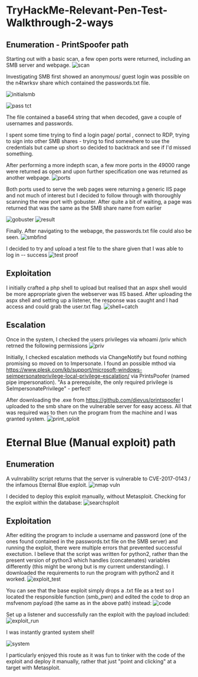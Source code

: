 # TryHackMe-Relevant-Pen-Test-Walkthrough-2-ways

## Enumeration - PrintSpoofer path
Starting out with a basic scan, a few open ports were returned, including an SMB server and webpage.
![scan](https://user-images.githubusercontent.com/103790652/218334014-fc8b38da-da51-4f1b-ae53-6c6822595e6c.png)

Investigating SMB first showed an anonymous/ guest login was possible on the n4twrksv share which contained the passwords.txt file.

![initialsmb](https://user-images.githubusercontent.com/103790652/218334215-90af2043-2071-4ebe-ac92-e6614ca9fca1.png)

![pass tct](https://user-images.githubusercontent.com/103790652/218334993-e6170224-4d3e-42fd-ab46-74f612b7b65e.png)


The file contained a base64 string that when decoded, gave a couple of usernames and passwords.

I spent some time trying to find a login page/ portal , connect to RDP, trying to sign into other SMB shares - trying to find somewhere to use the credentials but came up short so decided to backtrack and see if I'd missed something. 

After performing a more indepth scan, a few more ports in the 49000 range were returned as open and upon further specification one was returned as another webpage.
![ports](https://user-images.githubusercontent.com/103790652/218334518-bb862c09-5bb8-472e-b4c2-5a883f5db1b3.png)

Both ports used to serve the web pages were returning a generic IIS page and not much of interest but I decided to follow through with thoroughly scanning the new port with gobuster.
After quite a bit of waiting, a page was returned that was the same as the SMB share name from earlier

![gobuster](https://user-images.githubusercontent.com/103790652/218334623-b5df0328-3c2f-4a6e-8f7b-02d646728c23.png)
![result](https://user-images.githubusercontent.com/103790652/218334631-d7ad8b9e-4bd4-4998-8a6d-a64b7895aa8a.png)

Finally. After navigating to the webapge, the passwords.txt file could also be seen.
![smbfind](https://user-images.githubusercontent.com/103790652/218334723-06e53024-705d-443c-953f-5b6de0a67d3b.png)

I decided to try and upload a test file to the share given that I was able to log in -- success
![test proof](https://user-images.githubusercontent.com/103790652/218334757-55bb822c-ece9-4077-9e05-1f216be6b0a0.png)

## Exploitation

I initially crafted a php shell to upload but realised that an aspx shell would be more appropriate given the webserver was IIS based.
After uploading the aspx shell and setting up a listener, the response was caught and I had access and could grab the user.txt flag.
![shell+catch](https://user-images.githubusercontent.com/103790652/218334928-582ada99-1415-4afd-8b9c-f8a448a7f5f5.png)

## Escalation
Once in the system, I checked the users privileges via whoami /priv which retrned the following permissions
![priv](https://user-images.githubusercontent.com/103790652/219200208-d8ee4bd5-e22e-4d95-8ec6-ed860d8db4a9.png)

Initially, I checked escalation methods via ChangeNotify but found nothing promising so moved on to Impersonate. 
I found an possible mthod via https://www.plesk.com/kb/support/microsoft-windows-seimpersonateprivilege-local-privilege-escalation/ via PrintsPoofer (named pipe impersonation). "As a prerequisite, the only required privilege is SeImpersonatePrivilege" - perfect!

After downloading the .exe from https://github.com/dievus/printspoofer I uploaded to the smb share on the vulnerable server for easy access.
All that was required was to then run the program from the machine and I was granted system.
![print_sploit](https://user-images.githubusercontent.com/103790652/219204120-312677a1-209f-461e-ae8e-00903b7f9b72.png)


# Eternal Blue (Manual exploit) path
## Enumeration
A vulnrability script returns that the server is vulnerable to CVE-2017-0143 / the infamous Eternal Blue exploit.
![nmap vuln](https://user-images.githubusercontent.com/103790652/219210381-bb2ed937-8545-4499-b890-bc9a41272fde.png)

I decided to deploy this exploit manually, without Metasploit.
Checking for the exploit within the database:
![searchsploit](https://user-images.githubusercontent.com/103790652/219210744-9d5b1fec-9cc2-4744-9a51-1634f4ab74e0.png)

## Exploitation
After editing the program to include a username and password (one of the ones found contained in the passwords.txt file on the SMB server) and running the exploit, there were multiple errors that prevented successful exectution. I believe that the script was written for python2, rather than the present version of python3 which handles (concatenates) variables differently (this might be wrong but is my current understanding).
I downloaded the requirements to run the program with python2 and it worked.
![exploit_test](https://user-images.githubusercontent.com/103790652/219213182-4a1a9a23-5480-4c18-8ff9-4244d3b73b65.png)

You can see that the base exploit simply drops a .txt file as a test so I located the responsible function (smb_pwn) and edited the code to drop an msfvenom payload (the same as in the above path) instead:
![code](https://user-images.githubusercontent.com/103790652/219213646-42208592-3d46-472e-b509-f8cb788e0306.png)

Set up a listener and successfully ran the exploit with the payload included:
![exploit_run](https://user-images.githubusercontent.com/103790652/219213757-6cf90973-beb7-486b-a605-852b6d52c87c.png)

I was instantly granted system shell!

![system](https://user-images.githubusercontent.com/103790652/219214233-94397815-e0c1-4e59-8718-dc8f6be6c768.png)

I particularly enjoyed this route as it was fun to tinker with the code of the exploit and deploy it manually, rather that just "point and clicking" at a target with Metasploit.









